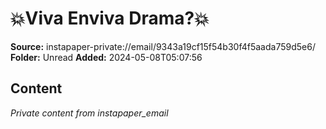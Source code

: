 # 💥Viva Enviva Drama?💥

**Source:** instapaper-private://email/9343a19cf15f54b30f4f5aada759d5e6/
**Folder:** Unread
**Added:** 2024-05-08T05:07:56




## Content
*Private content from instapaper_email*
